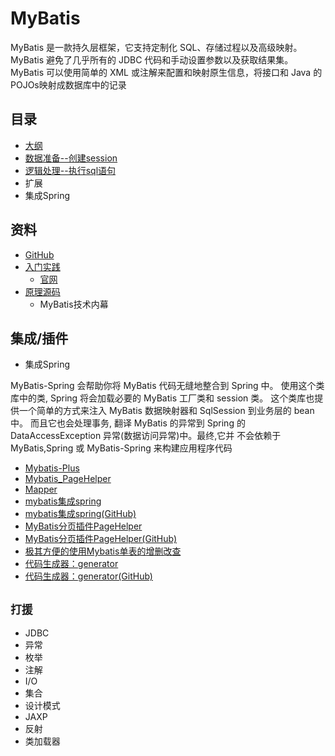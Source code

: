 #   MyBatis

MyBatis 是一款持久层框架，它支持定制化 SQL、存储过程以及高级映射。MyBatis 避免了几乎所有的 JDBC 代码和手动设置参数以及获取结果集。MyBatis 可以使用简单的 XML 或注解来配置和映射原生信息，将接口和 Java 的 POJOs映射成数据库中的记录


##  目录
-   [大纲](000.md)
-   [数据准备--创建session]()
-   [逻辑处理--执行sql语句]()
-   扩展
-   集成Spring 

##  资料

-   [GitHub](https://github.com/mybatis/mybatis-3)
-   [入门实践](action/README.md)
    -   [官网](http://www.mybatis.org/mybatis-3/zh/index.html)
-   [原理源码](source/README.md)
    -   MyBatis技术内幕


##  集成/插件
-   集成Spring

MyBatis-Spring 会帮助你将 MyBatis 代码无缝地整合到 Spring 中。 使用这个类库中的类, Spring 将会加载必要的 MyBatis 工厂类和 session 类。 这个类库也提供一个简单的方式来注入 MyBatis 数据映射器和 SqlSession 到业务层的 bean 中。 而且它也会处理事务, 翻译 MyBatis 的异常到 Spring 的 DataAccessException 异常(数据访问异常)中。最终,它并 不会依赖于 MyBatis,Spring 或 MyBatis-Spring 来构建应用程序代码

-   [Mybatis-Plus](http://mp.baomidou.com/#/)
-   [Mybatis_PageHelper](https://gitee.com/free/Mybatis_PageHelper)
-   [Mapper](https://gitee.com/free/Mapper)
-   [mybatis集成spring](http://www.mybatis.org/spring/zh/index.html)
-   [mybatis集成spring(GitHub)](https://github.com/mybatis/spring)
-   [MyBatis分页插件PageHelper](https://pagehelper.github.io/)
-   [MyBatis分页插件PageHelper(GitHub)](https://github.com/pagehelper/Mybatis-PageHelper)
-   [极其方便的使用Mybatis单表的增删改查](https://gitee.com/free/Mapper)
-   [代码生成器：generator](http://www.mybatis.org/generator/)
-   [代码生成器：generator(GitHub)](https://github.com/mybatis/generator)

##  `打援`

-   JDBC
-   异常
-   枚举
-   注解
-   I/O
-   集合
-   设计模式
-   JAXP
-   反射
-   类加载器
